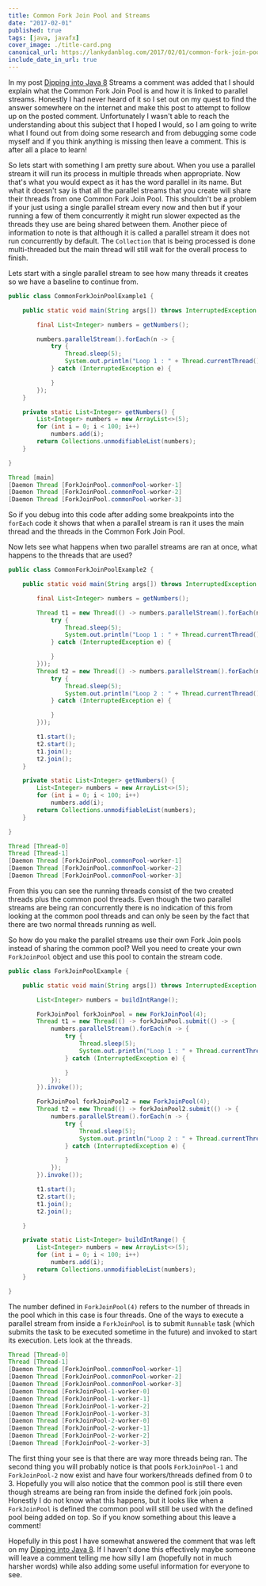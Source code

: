 ```yaml
---
title: Common Fork Join Pool and Streams
date: "2017-02-01"
published: true
tags: [java, javafx]
cover_image: ./title-card.png
canonical_url: https://lankydanblog.com/2017/02/01/common-fork-join-pool-and-streams/
include_date_in_url: true
---
```


In my post [Dipping into Java 8](https://dzone.com/articles/dipping-into-java-8-streams) Streams a comment was added that I should explain what the Common Fork Join Pool is and how it is linked to parallel streams. Honestly I had never heard of it so I set out on my quest to find the answer somewhere on the internet and make this post to attempt to follow up on the posted comment. Unfortunately I wasn't able to reach the understanding about this subject that I hoped I would, so I am going to write what I found out from doing some research and from debugging some code myself and if you think anything is missing then leave a comment. This is after all a place to learn!

So lets start with something I am pretty sure about. When you use a parallel stream it will run its process in multiple threads when appropriate. Now that's what you would expect as it has the word parallel in its name. But what it doesn't say is that all the parallel streams that you create will share their threads from one Common Fork Join Pool. This shouldn't be a problem if your just using a single parallel stream every now and then but if your running a few of them concurrently it might run slower expected as the threads they use are being shared between them. Another piece of information to note is that although it is called a parallel stream it does not run concurrently by default. The `Collection` that is being processed is done multi-threaded but the main thread will still wait for the overall process to finish.

Lets start with a single parallel stream to see how many threads it creates so we have a baseline to continue from.

```java
public class CommonForkJoinPoolExample1 {

	public static void main(String args[]) throws InterruptedException {

		final List<Integer> numbers = getNumbers();

		numbers.parallelStream().forEach(n -> {
			try {
				Thread.sleep(5);
				System.out.println("Loop 1 : " + Thread.currentThread());
			} catch (InterruptedException e) {

			}
		});
	}

	private static List<Integer> getNumbers() {
		List<Integer> numbers = new ArrayList<>(5);
		for (int i = 0; i < 100; i++)
			numbers.add(i);
		return Collections.unmodifiableList(numbers);
	}

}
```

```java
Thread [main]
[Daemon Thread [ForkJoinPool.commonPool-worker-1]
[Daemon Thread [ForkJoinPool.commonPool-worker-2]
[Daemon Thread [ForkJoinPool.commonPool-worker-3]
```

So if you debug into this code after adding some breakpoints into the `forEach` code it shows that when a parallel stream is ran it uses the main thread and the threads in the Common Fork Join Pool.

Now lets see what happens when two parallel streams are ran at once, what happens to the threads that are used?

```java
public class CommonForkJoinPoolExample2 {

	public static void main(String args[]) throws InterruptedException {

		final List<Integer> numbers = getNumbers();

		Thread t1 = new Thread(() -> numbers.parallelStream().forEach(n -> {
			try {
				Thread.sleep(5);
				System.out.println("Loop 1 : " + Thread.currentThread());
			} catch (InterruptedException e) {

			}
		}));
		Thread t2 = new Thread(() -> numbers.parallelStream().forEach(n -> {
			try {
				Thread.sleep(5);
				System.out.println("Loop 2 : " + Thread.currentThread());
			} catch (InterruptedException e) {

			}
		}));

		t1.start();
		t2.start();
		t1.join();
		t2.join();
	}

	private static List<Integer> getNumbers() {
		List<Integer> numbers = new ArrayList<>(5);
		for (int i = 0; i < 100; i++)
			numbers.add(i);
		return Collections.unmodifiableList(numbers);
	}

}
```

```java
Thread [Thread-0]
Thread [Thread-1]
[Daemon Thread [ForkJoinPool.commonPool-worker-1]
[Daemon Thread [ForkJoinPool.commonPool-worker-2]
[Daemon Thread [ForkJoinPool.commonPool-worker-3]
```

From this you can see the running threads consist of the two created threads plus the common pool threads. Even though the two parallel streams are being ran concurrently there is no indication of this from looking at the common pool threads and can only be seen by the fact that there are two normal threads running as well.

So how do you make the parallel streams use their own Fork Join pools instead of sharing the common pool? Well you need to create your own `ForkJoinPool` object and use this pool to contain the stream code.

```java
public class ForkJoinPoolExample {

	public static void main(String args[]) throws InterruptedException {

		List<Integer> numbers = buildIntRange();

		ForkJoinPool forkJoinPool = new ForkJoinPool(4);
		Thread t1 = new Thread(() -> forkJoinPool.submit(() -> {
			numbers.parallelStream().forEach(n -> {
				try {
					Thread.sleep(5);
					System.out.println("Loop 1 : " + Thread.currentThread());
				} catch (InterruptedException e) {

				}
			});
		}).invoke());

		ForkJoinPool forkJoinPool2 = new ForkJoinPool(4);
		Thread t2 = new Thread(() -> forkJoinPool2.submit(() -> {
			numbers.parallelStream().forEach(n -> {
				try {
					Thread.sleep(5);
					System.out.println("Loop 2 : " + Thread.currentThread());
				} catch (InterruptedException e) {

				}
			});
		}).invoke());

		t1.start();
		t2.start();
		t1.join();
		t2.join();

	}

	private static List<Integer> buildIntRange() {
		List<Integer> numbers = new ArrayList<>(5);
		for (int i = 0; i < 100; i++)
			numbers.add(i);
		return Collections.unmodifiableList(numbers);
	}

}
```

The number defined in `ForkJoinPool(4)` refers to the number of threads in the pool which in this case is four threads. One of the ways to execute a parallel stream from inside a `ForkJoinPool` is to submit `Runnable` task (which submits the task to be executed sometime in the future) and invoked to start its execution. Lets look at the threads.

```java
Thread [Thread-0]
Thread [Thread-1]
[Daemon Thread [ForkJoinPool.commonPool-worker-1]
[Daemon Thread [ForkJoinPool.commonPool-worker-2]
[Daemon Thread [ForkJoinPool.commonPool-worker-3]
[Daemon Thread [ForkJoinPool-1-worker-0]
[Daemon Thread [ForkJoinPool-1-worker-1]
[Daemon Thread [ForkJoinPool-1-worker-2]
[Daemon Thread [ForkJoinPool-1-worker-3]
[Daemon Thread [ForkJoinPool-2-worker-0]
[Daemon Thread [ForkJoinPool-2-worker-1]
[Daemon Thread [ForkJoinPool-2-worker-2]
[Daemon Thread [ForkJoinPool-2-worker-3]
```

The first thing your see is that there are way more threads being ran. The second thing you will probably notice is that pools `ForkJoinPool-1` and `ForkJoinPool-2` now exist and have four workers/threads defined from 0 to 3. Hopefully you will also notice that the common pool is still there even though streams are being ran from inside the defined fork join pools. Honestly I do not know what this happens, but it looks like when a `ForkJoinPool` is defined the common pool will still be used with the defined pool being added on top. So if you know something about this leave a comment!

Hopefully in this post I have somewhat answered the comment that was left on my [Dipping into Java 8](https://dzone.com/articles/dipping-into-java-8-streams). If I haven't done this effectively maybe someone will leave a comment telling me how silly I am (hopefully not in much harsher words) while also adding some useful information for everyone to see.

